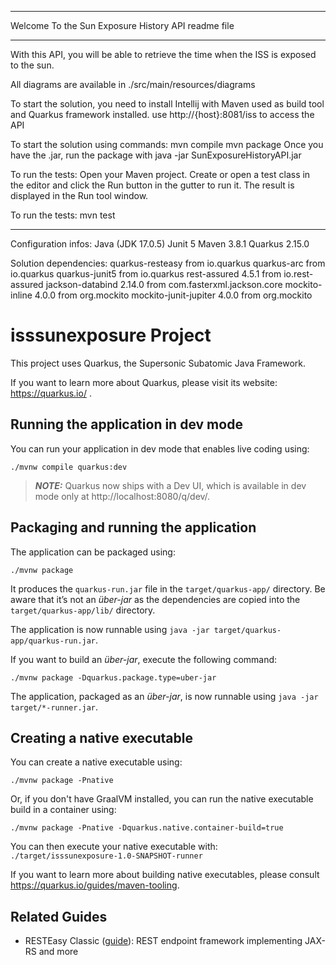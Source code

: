 **********************************
Welcome To the Sun Exposure History API readme file
**********************************
With this API, you will be able to retrieve the time when the ISS is exposed to the sun.

All diagrams are available in ./src/main/resources/diagrams

To start the solution, you need to install Intellij with Maven used as build tool and Quarkus framework installed.
use http://{host}:8081/iss to access the API

To start the solution using commands:
mvn compile
mvn package
Once you have the .jar, run the package with
java -jar SunExposureHistoryAPI.jar

To run the tests:
Open your Maven project.
Create or open a test class in the editor and click the Run button in the gutter to run it.
The result is displayed in the Run tool window.

To run the tests:
mvn test


*************************************
Configuration infos:
Java (JDK 17.0.5)
Junit 5
Maven 3.8.1
Quarkus 2.15.0

Solution dependencies:
quarkus-resteasy from io.quarkus
quarkus-arc from io.quarkus
quarkus-junit5 from io.quarkus
rest-assured 4.5.1 from io.rest-assured
jackson-databind 2.14.0 from com.fasterxml.jackson.core
mockito-inline 4.0.0 from org.mockito
mockito-junit-jupiter 4.0.0 from org.mockito



# isssunexposure Project

This project uses Quarkus, the Supersonic Subatomic Java Framework.

If you want to learn more about Quarkus, please visit its website: https://quarkus.io/ .

## Running the application in dev mode

You can run your application in dev mode that enables live coding using:
```shell script
./mvnw compile quarkus:dev
```

> **_NOTE:_**  Quarkus now ships with a Dev UI, which is available in dev mode only at http://localhost:8080/q/dev/.

## Packaging and running the application

The application can be packaged using:
```shell script
./mvnw package
```
It produces the `quarkus-run.jar` file in the `target/quarkus-app/` directory.
Be aware that it’s not an _über-jar_ as the dependencies are copied into the `target/quarkus-app/lib/` directory.

The application is now runnable using `java -jar target/quarkus-app/quarkus-run.jar`.

If you want to build an _über-jar_, execute the following command:
```shell script
./mvnw package -Dquarkus.package.type=uber-jar
```

The application, packaged as an _über-jar_, is now runnable using `java -jar target/*-runner.jar`.

## Creating a native executable

You can create a native executable using: 
```shell script
./mvnw package -Pnative
```

Or, if you don't have GraalVM installed, you can run the native executable build in a container using: 
```shell script
./mvnw package -Pnative -Dquarkus.native.container-build=true
```

You can then execute your native executable with: `./target/isssunexposure-1.0-SNAPSHOT-runner`

If you want to learn more about building native executables, please consult https://quarkus.io/guides/maven-tooling.

## Related Guides

- RESTEasy Classic ([guide](https://quarkus.io/guides/resteasy)): REST endpoint framework implementing JAX-RS and more
